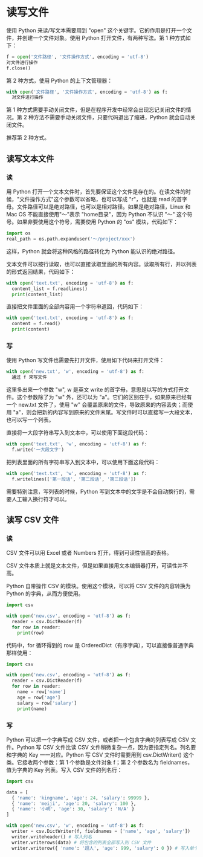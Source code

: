 # 读写文件

使用 Python 来读/写文本需要用到 "open" 这个关键字。它的作用是打开一个文件，并创建一个文件对象。使用 Python 打开文件，有两种写法。第 1 种方式如下：

```python
f = open('文件路径', '文件操作方式', encoding = 'utf-8')
对文件进行操作
f.close()
```

第 2 种方式，使用 Python 的上下文管理器：

```python
with open('文件路径', '文件操作方式', encoding = 'utf-8') as f:
  对文件进行操作
```

第 1 种方式需要手动关闭文件，但是在程序开发中经常会出现忘记关闭文件的情况。第 2 种方法不需要手动关闭文件，只要代码退出了缩进，Python 就会自动关闭文件。

推荐第 2 种方式。

## 读写文本文件

### 读

用 Python 打开一个文本文件时，首先要保证这个文件是存在的。在读文件的时候，"文件操作方式"这个参数可以省略，也可以写成 "r"，也就是 read 的首字母。文件路径可以是绝对路径，也可以是相对路径。如果是绝对路径，Linux 和 Mac OS 不能直接使用"～"表示 "home目录"，因为 Python 不认识 "～" 这个符号。如果非要使用这个符号，需要使用 Python 的 "os" 模块，代码如下：

```python
import os
real_path = os.path.expanduser('～/project/xxx')
```

这样，Python 就会将这种风格的路径转化为 Python 能认识的绝对路径。

文本文件可以按行读取，也可以直接读取里面的所有内容。读取所有行，并以列表的形式返回结果，代码如下：

```python
with open('text.txt', encoding = 'utf-8') as f:
  content_list = f.readlines()
  print(content_list)
```

直接把文件里面的全部内容用一个字符串返回，代码如下：

```python
with open('text.txt', encoding = 'utf-8') as f:
  content = f.read()
  print(content)
```

### 写

使用 Python 写文件也需要先打开文件，使用如下代码来打开文件：

```python
with open('new.txt', 'w', encoding = 'utf-8') as f:
  通过 f 来写文件
```

这里多出来一个参数 "w", w 是英文 write 的首字母，意思是以写的方式打开文件。这个参数除了为 "w" 外，还可以为 "a"。它们的区别在于，如果原来已经有一个 new.txt 文件了，使用 "w" 会覆盖原来的文件，导致原来的内容丢失；而使用 "a"，则会把新的内容写到原来的文件末尾。写文件时可以直接写一大段文本，也可以写一个列表。

直接将一大段字符串写入到文本中，可以使用下面这段代码：

```python
with open('text.txt', 'w', encoding = 'utf-8') as f:
  f.write('一大段文字')
```

把列表里面的所有字符串写入到文本中，可以使用下面这段代码：

```python
with open('text.txt', 'w', encoding = 'utf-8') as f:
  f.writelines(['第一段话', '第二段话', '第三段话'])
```

需要特别注意，写列表的时候，Python 写到文本中的文字是不会自动换行的，需要人工输入换行符才可以。

## 读写 CSV 文件

### 读

CSV 文件可以用 Excel 或者 Numbers 打开，得到可读性很高的表格。

CSV 文件本质上就是文本文件，但是如果直接用文本编辑器打开，可读性并不高。

Python 自带操作 CSV 的模块。使用这个模块，可以将 CSV 文件的内容转换为 Python 的字典，从而方便使用。

```python
import csv

with open('new.csv', encoding = 'utf-8') as f:
  reader = csv.DictReader(f)
  for row in reader:
    print(row)
```

代码中，for 循环得到的 row 是 OrderedDict（有序字典），可以直接像普通字典那样使用：

```python
import csv

with open('new.csv', encoding = 'utf-8') as f:
  reader = csv.DictReader(f)
  for row in reader:
    name = row['name']
    age = row['age']
    salary = row['salary']
    print(name)
```

### 写

Python 可以把一个字典写成 CSV 文件，或者把一个包含字典的列表写成 CSV 文件。Python 写 CSV 文件比读 CSV 文件稍微复杂一点，因为要指定列名。列名要和字典的 Key 一一对应。Python 写 CSV 文件时需要用到 csv.DictWriter() 这个类。它接收两个参数：第 1 个参数是文件对象 f；第 2 个参数名为 fieldnames，值为字典的 Key 列表。写入 CSV 文件的列名行：

```python
import csv

data = [
  { 'name': 'kingname', 'age': 24, 'salary': 99999 },
  { 'name': 'meiji', 'age': 20, 'salary': 100 },
  { 'name': '小明', 'age': 30, 'salary': 'N/A' }
]

with open('new.csv', 'w', encoding = 'utf-8') as f:
  writer = csv.DictWriter(f, fieldnames = ['name', 'age', 'salary'])
  writer.writeheader() # 写入列名
  writer.writerows(data) # 将包含的列表全部写入到 CSV 文件
  writer.writerow({ 'name': '超人', 'age': 999, 'salary': 0 }) # 写入单个字典
```
